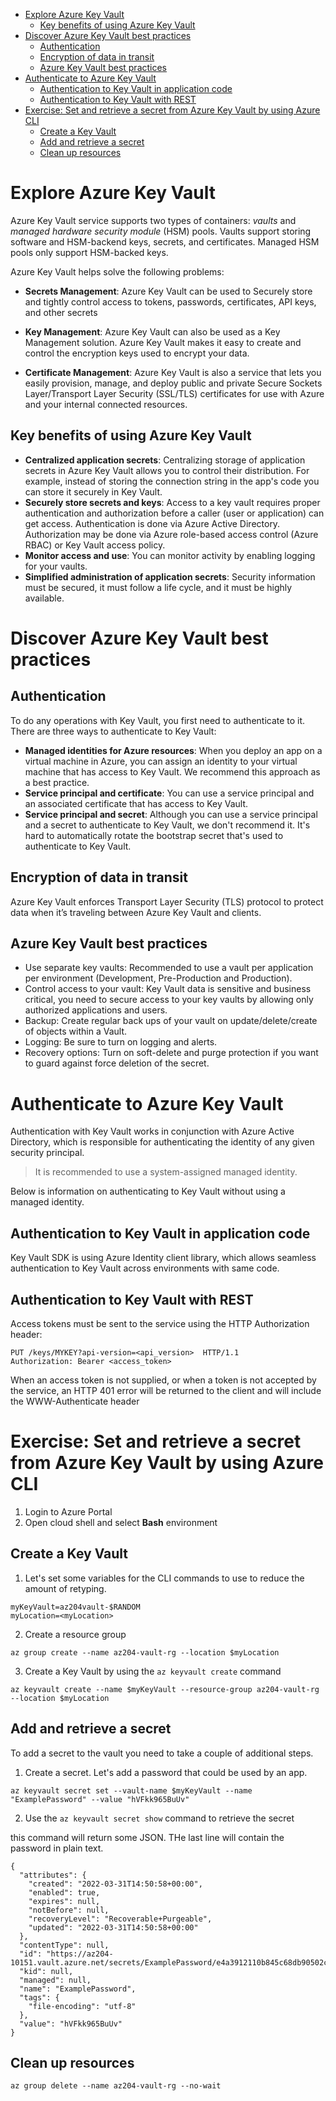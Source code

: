 - [Explore Azure Key Vault](#explore-azure-key-vault)
  - [Key benefits of using Azure Key Vault](#key-benefits-of-using-azure-key-vault)
- [Discover Azure Key Vault best practices](#discover-azure-key-vault-best-practices)
  - [Authentication](#authentication)
  - [Encryption of data in transit](#encryption-of-data-in-transit)
  - [Azure Key Vault best practices](#azure-key-vault-best-practices)
- [Authenticate to Azure Key Vault](#authenticate-to-azure-key-vault)
  - [Authentication to Key Vault in application code](#authentication-to-key-vault-in-application-code)
  - [Authentication to Key Vault with REST](#authentication-to-key-vault-with-rest)
- [Exercise: Set and retrieve a secret from Azure Key Vault by using Azure CLI](#exercise-set-and-retrieve-a-secret-from-azure-key-vault-by-using-azure-cli)
  - [Create a Key Vault](#create-a-key-vault)
  - [Add and retrieve a secret](#add-and-retrieve-a-secret)
  - [Clean up resources](#clean-up-resources)

# Explore Azure Key Vault
Azure Key Vault service supports two types of containers: *vaults* and *managed hardware security module* (HSM) pools. Vaults support storing software and HSM-backend keys, secrets, and certificates. Managed HSM pools only support HSM-backed keys.

Azure Key Vault helps solve the following problems:

- **Secrets Management**: Azure Key Vault can be used to Securely store and tightly control access to tokens, passwords, certificates, API keys, and other secrets

- **Key Management**: Azure Key Vault can also be used as a Key Management solution. Azure Key Vault makes it easy to create and control the encryption keys used to encrypt your data.

- **Certificate Management**: Azure Key Vault is also a service that lets you easily provision, manage, and deploy public and private Secure Sockets Layer/Transport Layer Security (SSL/TLS) certificates for use with Azure and your internal connected resources.

## Key benefits of using Azure Key Vault
- **Centralized application secrets**: Centralizing storage of application secrets in Azure Key Vault allows you to control their distribution. For example, instead of storing the connection string in the app's code you can store it securely in Key Vault. 
- **Securely store secrets and keys**: Access to a key vault requires proper authentication and authorization before a caller (user or application) can get access. Authentication is done via Azure Active Directory. Authorization may be done via Azure role-based access control (Azure RBAC) or Key Vault access policy. 
- **Monitor access and use**: You can monitor activity by enabling logging for your vaults. 
- **Simplified administration of application secrets**: Security information must be secured, it must follow a life cycle, and it must be highly available.

# Discover Azure Key Vault best practices
## Authentication
To do any operations with Key Vault, you first need to authenticate to it. There are three ways to authenticate to Key Vault:

- **Managed identities for Azure resources**: When you deploy an app on a virtual machine in Azure, you can assign an identity to your virtual machine that has access to Key Vault. We recommend this approach as a best practice.
- **Service principal and certificate**: You can use a service principal and an associated certificate that has access to Key Vault.
- **Service principal and secret**: Although you can use a service principal and a secret to authenticate to Key Vault, we don't recommend it. It's hard to automatically rotate the bootstrap secret that's used to authenticate to Key Vault.

## Encryption of data in transit
Azure Key Vault enforces Transport Layer Security (TLS) protocol to protect data when it’s traveling between Azure Key Vault and clients. 

## Azure Key Vault best practices
- Use separate key vaults: Recommended to use a vault per application per environment (Development, Pre-Production and Production).
- Control access to your vault: Key Vault data is sensitive and business critical, you need to secure access to your key vaults by allowing only authorized applications and users.
- Backup: Create regular back ups of your vault on update/delete/create of objects within a Vault.
- Logging: Be sure to turn on logging and alerts.
- Recovery options: Turn on soft-delete and purge protection if you want to guard against force deletion of the secret.

# Authenticate to Azure Key Vault
Authentication with Key Vault works in conjunction with Azure Active Directory, which is responsible for authenticating the identity of any given security principal.
> It is recommended to use a system-assigned managed identity.

Below is information on authenticating to Key Vault without using a managed identity.

## Authentication to Key Vault in application code
Key Vault SDK is using Azure Identity client library, which allows seamless authentication to Key Vault across environments with same code.

## Authentication to Key Vault with REST
Access tokens must be sent to the service using the HTTP Authorization header:
```
PUT /keys/MYKEY?api-version=<api_version>  HTTP/1.1  
Authorization: Bearer <access_token>
```

When an access token is not supplied, or when a token is not accepted by the service, an HTTP 401 error will be returned to the client and will include the WWW-Authenticate header

# Exercise: Set and retrieve a secret from Azure Key Vault by using Azure CLI
1. Login to Azure Portal
2. Open cloud shell and select **Bash** environment

## Create a Key Vault
1. Let's set some variables for the CLI commands to use to reduce the amount of retyping.

```
myKeyVault=az204vault-$RANDOM
myLocation=<myLocation>
```

2. Create a resource group

```
az group create --name az204-vault-rg --location $myLocation
```

3. Create a Key Vault by using the `az keyvault create` command

```
az keyvault create --name $myKeyVault --resource-group az204-vault-rg --location $myLocation
```

## Add and retrieve a secret
To add a secret to the vault you need to take a couple of additional steps.

1. Create a secret. Let's add a password that could be used by an app.

```
az keyvault secret set --vault-name $myKeyVault --name "ExamplePassword" --value "hVFkk965BuUv"
```

2. Use the `az keyvault secret show` command to retrieve the secret

this command will return some JSON. THe last line will contain the password in plain text.

```
{
  "attributes": {
    "created": "2022-03-31T14:50:58+00:00",
    "enabled": true,
    "expires": null,
    "notBefore": null,
    "recoveryLevel": "Recoverable+Purgeable",
    "updated": "2022-03-31T14:50:58+00:00"
  },
  "contentType": null,
  "id": "https://az204-10151.vault.azure.net/secrets/ExamplePassword/e4a3912110b845c68db90502c00f8f92",
  "kid": null,
  "managed": null,
  "name": "ExamplePassword",
  "tags": {
    "file-encoding": "utf-8"
  },
  "value": "hVFkk965BuUv"
}
```

## Clean up resources
```
az group delete --name az204-vault-rg --no-wait
```